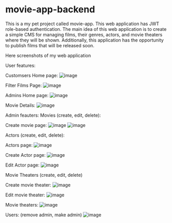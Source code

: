 # movie-app-backend
This is a my pet project called movie-app. This web application has JWT role-based authentication. The main idea of this web application is to create a simple CMS for managing films, their genres, actors, and movie theaters where they will be shown. Additionally, this application has the opportunity to publish films that will be released soon.

Here screenshots of my web application

User features:

Customsers Home page:
![image](https://user-images.githubusercontent.com/90110681/220667643-037c55c5-00a7-4d1c-b57c-2fea06921bce.png)

Filter Films Page:
![image](https://user-images.githubusercontent.com/90110681/220761418-261f0d15-c64b-4945-9b30-0977b62c67d3.png)

Admins Home page:
![image](https://user-images.githubusercontent.com/90110681/220659907-e1c32652-5862-42ca-a845-721a6c3ad541.png)

Movie Details:
![image](https://user-images.githubusercontent.com/90110681/220666979-63bd4f78-2198-479e-be12-c7729c9d10d8.png)

Admin feauters: 
Movies (create, edit, delete):

Create movie page:
![image](https://user-images.githubusercontent.com/90110681/220666268-fa2f401e-5a87-4fcf-a756-37bbd2c7620d.png)
![image](https://user-images.githubusercontent.com/90110681/220666684-c0df0cb1-b24d-40b0-8fdd-226278baee21.png)


Actors (create, edit, delete):

Actors page:
![image](https://user-images.githubusercontent.com/90110681/220662372-470eb03c-c146-45d0-9651-2bf5fd9ab6c5.png)

Create Actor page:
![image](https://user-images.githubusercontent.com/90110681/220665118-caffcb30-bf18-456b-8ecd-3b40fb7ce2e9.png)

Edit Actor page: 
![image](https://user-images.githubusercontent.com/90110681/220662963-f2befcdf-3a6f-4831-b228-661f76855f0d.png)

Movie Theaters (create, edit, delete)

Create movie theater:
![image](https://user-images.githubusercontent.com/90110681/220663720-d0e5f9c1-8e54-42ea-9414-8042db4a4ecc.png)

Edit movie theater: 
![image](https://user-images.githubusercontent.com/90110681/220664114-c726ee54-0d48-4267-bd60-807cb32c3bf8.png)

Movie theaters: 
![image](https://user-images.githubusercontent.com/90110681/220664243-2c0cc798-4539-4493-bc39-27080ce6216e.png)


Users: (remove admin, make admin)
![image](https://user-images.githubusercontent.com/90110681/220665338-f0614373-53b1-4d69-873b-1b8da0cff4dc.png)
